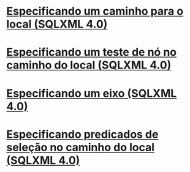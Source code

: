 # [Especificando um caminho para o local (SQLXML 4.0)](specifying-a-location-path-sqlxml-4-0.md)
# [Especificando um teste de nó no caminho do local (SQLXML 4.0)](specifying-a-node-test-in-the-location-path-sqlxml-4-0.md)
# [Especificando um eixo (SQLXML 4.0)](specifying-an-axis-sqlxml-4-0.md)
# [Especificando predicados de seleção no caminho do local (SQLXML 4.0)](specifying-selection-predicates-in-the-location-path-sqlxml-4-0.md)
